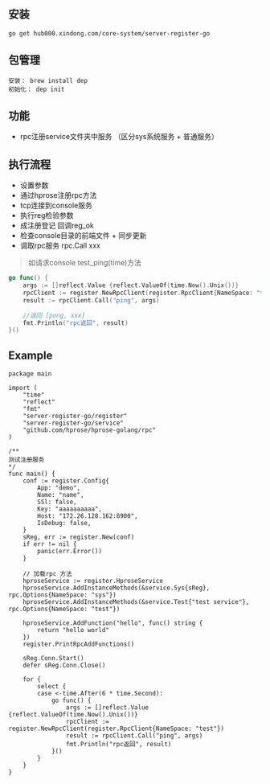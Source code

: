 安装
----------
```
go get hub000.xindong.com/core-system/server-register-go
```


包管理
----------
    安装： brew install dep
    初始化： dep init

功能
----------
- rpc注册service文件夹中服务 （区分sys系统服务 + 普通服务）


执行流程
----------
- 设置参数
- 通过hprose注册rpc方法 
- tcp连接到console服务 
- 执行reg检验参数
- 成注册登记 回调reg_ok
- 检查console目录的前端文件 + 同步更新
- 调取rpc服务 rpc.Call xxx

> 如请求console test_ping(time)方法

```go
go func() {
    args := []reflect.Value {reflect.ValueOf(time.Now().Unix())}
    rpcClient := register.NewRpcClient(register.RpcClient{NameSpace: "test"})
    result := rpcClient.Call("ping", args)
    
    //返回 [pong, xxx] 
    fmt.Println("rpc返回", result)
}()

```


Example
----------
```golang
package main

import (
	"time"
	"reflect"
	"fmt"
	"server-register-go/register"
	"server-register-go/service"
	"github.com/hprose/hprose-golang/rpc"
)

/**
测试注册服务
*/
func main() {
	conf := register.Config{
		App: "demo",
		Name: "name",
		SSl: false,
		Key: "aaaaaaaaaa",
		Host: "172.26.128.162:8900",
		IsDebug: false,
	}
	sReg, err := register.New(conf)
	if err != nil {
		panic(err.Error())
	}

	// 加载rpc 方法
	hproseService := register.HproseService
	hproseService.AddInstanceMethods(&service.Sys{sReg}, rpc.Options{NameSpace: "sys"})
	hproseService.AddInstanceMethods(&service.Test{"test service"}, rpc.Options{NameSpace: "test"})

	hproseService.AddFunction("hello", func() string {
		return "hello world"
	})
	register.PrintRpcAddFunctions()

	sReg.Conn.Start()
	defer sReg.Conn.Close()

	for {
		select {
		case <-time.After(6 * time.Second):
			go func() {
				args := []reflect.Value {reflect.ValueOf(time.Now().Unix())}
				rpcClient := register.NewRpcClient(register.RpcClient{NameSpace: "test"})
				result := rpcClient.Call("ping", args)
				fmt.Println("rpc返回", result)
			}()
		}
	}
}